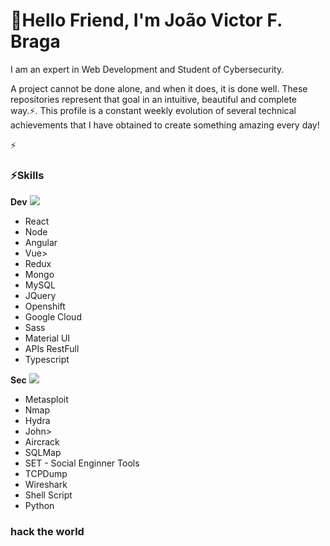 <h1>🤘Hello Friend, I'm João Victor F.  Braga</h1>

<p>I am an expert in Web Development and Student of Cybersecurity.</p>

A project cannot be done alone, and when it does, it is done well. These repositories represent that goal in an intuitive, beautiful and complete way.⚡️. This profile is a constant weekly evolution of several technical achievements that I have obtained to create something amazing every day!

⚡
<h3>⚡️Skills</h3>

<b>Dev</b>
<img src="https://64.media.tumblr.com/9bdbeb956bf08d93025644e037172ee0/tumblr_np7jumRhbe1ux2wvpo1_500.gifv">
<ul>
  <li>React</li>
  <li>Node</li>
  <li>Angular</li>
  <li>Vue></li>
  <li>Redux</li>
  <li>Mongo</li>
  <li>MySQL</li>
  <li>JQuery</li>
  <li>Openshift</li>
  <li>Google Cloud</li>
  <li>Sass</li>
  <li>Material UI</li>
  <li>APIs RestFull</li>
  <li>Typescript</li>
</ul>

  
<b>Sec</b>
<img src="https://64.media.tumblr.com/f26278a9fe26386463225af451084cf2/tumblr_p4z5qpa6po1wzvt9qo1_400.gifv">
<ul>
  <li>Metasploit</li>
  <li>Nmap</li>
  <li>Hydra</li>
  <li>John></li>
  <li>Aircrack</li>
  <li>SQLMap</li>
  <li>SET - Social Enginner Tools</li>
  <li>TCPDump</li>
  <li>Wireshark</li>
  <li>Shell Script</li>
  <li>Python</li>
</ul>



<h3>hack the world</h3>
